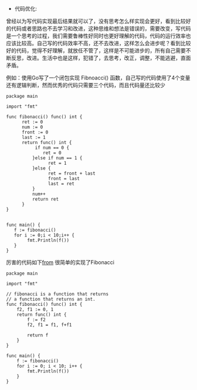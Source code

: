 - 代码优化:

曾经以为写代码实现最后结果就可以了，没有思考怎么样实现会更好，看到比较好的代码或者思路也不去学习和改进，这种思维和想法是错误的，需要改变，写代码是一个思考的过程，我们需要鲁棒性好同时也更好理解的代码，代码的运行效率也应该比较高。自己写的代码效率不高，还不去改进，这样怎么会进步呢？看到比较好的代码，觉得不好理解，就放任不管了，这样是不可能进步的，所有自己需要不断反思，改进。生活中也是这样，犯错了，去思考，改正，调整，不能逃避，直面矛盾。

例如：使用Go写了一个闭包实现 Fibnoacci() 函数，自己写的代码使用了4个变量还有逻辑判断，然而优秀的代码只需要三个代码，而且代码量还比较少

```
package main

import "fmt"

func fibonacci() func() int {
      ret := 0
      num := 0
      front := 0
      last := 1
      return func() int {
           if num == 0 {
              ret = 0
          }else if num == 1 {
                ret = 1
          }else {
                ret = front + last
                front = last
                last = ret
          }
          num++
          return ret
      }
}


func main() {
   f := fibonacci()
   for i := 0;i < 10;i++ {
        fmt.Println(f())
   }
}

```

厉害的代码如下[from](https://gist.github.com/weppos/7843653)
很简单的实现了Fibonacci

```
package main

import "fmt"

// fibonacci is a function that returns
// a function that returns an int.
func fibonacci() func() int {
	f2, f1 := 0, 1
	return func() int {
		f := f2
		f2, f1 = f1, f+f1

		return f
	}
}

func main() {
	f := fibonacci()
	for i := 0; i < 10; i++ {
		fmt.Println(f())
	}
}
```